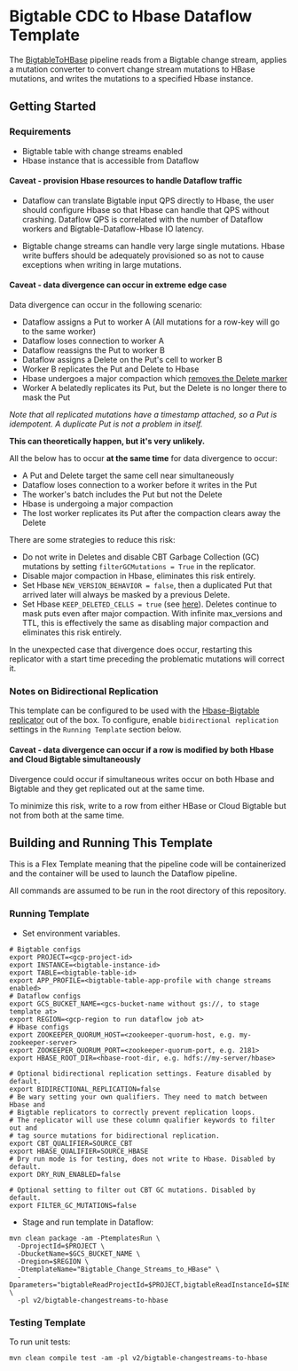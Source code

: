 # Bigtable CDC to Hbase Dataflow Template

The [BigtableToHBase](src/main/java/com/google/cloud/teleport/v2/templates/BigtableChangeStreamsToHBase.java) pipeline reads from a Bigtable change stream, applies a mutation converter to convert change stream mutations to HBase mutations, and writes the mutations to a specified Hbase instance.

## Getting Started

### Requirements
* Bigtable table with change streams enabled
* Hbase instance that is accessible from Dataflow

#### Caveat - provision Hbase resources to handle Dataflow traffic

* Dataflow can translate Bigtable input QPS directly to Hbase, the user should configure Hbase so that Hbase can handle that QPS without crashing. Dataflow QPS is correlated with the number of Dataflow workers and Bigtable-Dataflow-Hbase IO latency.

* Bigtable change streams can handle very large single mutations. Hbase write buffers should be adequately provisioned so as not to cause exceptions when writing in large mutations.

#### Caveat - data divergence can occur in extreme edge case

Data divergence can occur in the following scenario:
* Dataflow assigns a Put to worker A (All mutations for a row-key will go to the same worker)
* Dataflow loses connection to worker A
* Dataflow reassigns the Put to worker B
* Dataflow assigns a Delete on the Put's cell to worker B
* Worker B replicates the Put and Delete to Hbase
* Hbase undergoes a major compaction which [removes the Delete marker](https://hbase.apache.org/book.html#_delete)
* Worker A belatedly replicates its Put, but the Delete is no longer there to mask the Put

_Note that all replicated mutations have a timestamp attached, so a Put is idempotent. A duplicate Put is not a problem in itself._

**This can theoretically happen, but it's very unlikely.**

All the below has to occur **at the same time** for data divergence to occur:

* A Put and Delete target the same cell near simultaneously
* Dataflow loses connection to a worker before it writes in the Put
* The worker's batch includes the Put but not the Delete
* Hbase is undergoing a major compaction
* The lost worker replicates its Put after the compaction clears away the Delete

There are some strategies to reduce this risk:
  * Do not write in Deletes and disable CBT Garbage Collection (GC) mutations by setting `filterGCMutations = True` in the replicator.
  * Disable major compaction in Hbase, eliminates this risk entirely.
  * Set Hbase `NEW_VERSION_BEHAVIOR = false`, then a duplicated Put that arrived later will always be masked by a previous Delete.
  * Set Hbase `KEEP_DELETED_CELLS = true` (see [here](https://hbase.apache.org/book.html#cf.keep.deleted)). Deletes continue to mask puts even after major compaction. With infinite max_versions and TTL, this is effectively the same as disabling major compaction and eliminates this risk entirely.

In the unexpected case that divergence does occur, restarting this replicator with a start time preceding the problematic mutations will correct it.

### Notes on Bidirectional Replication

This template can be configured to be used with the [Hbase-Bigtable replicator](https://github.com/googleapis/java-bigtable-hbase/blob/main/hbase-migration-tools/bigtable-hbase-replication/README.md) out of the box.
To configure, enable `bidirectional replication` settings in the `Running Template` section below.

#### Caveat - data divergence can occur if a row is modified by both Hbase and Cloud Bigtable simultaneously

Divergence could occur if simultaneous writes occur on both Hbase and Bigtable and they get replicated out at the same time.

To minimize this risk, write to a row from either HBase or Cloud Bigtable but not from both at the same time.

## Building and Running This Template
This is a Flex Template meaning that the pipeline code will be containerized and the container will be
used to launch the Dataflow pipeline.

All commands are assumed to be run in the root directory of this repository.

### Running Template
* Set environment variables.

```shell
# Bigtable configs
export PROJECT=<gcp-project-id>
export INSTANCE=<bigtable-instance-id>
export TABLE=<bigtable-table-id>
export APP_PROFILE=<bigtable-table-app-profile with change streams enabled>
# Dataflow configs
export GCS_BUCKET_NAME=<gcs-bucket-name without gs://, to stage template at>
export REGION=<gcp-region to run dataflow job at>
# Hbase configs
export ZOOKEEPER_QUORUM_HOST=<zookeeper-quorum-host, e.g. my-zookeeper-server>
export ZOOKEEPER_QUORUM_PORT=<zookeeper-quorum-port, e.g. 2181>
export HBASE_ROOT_DIR=<hbase-root-dir, e.g. hdfs://my-server/hbase>

# Optional bidirectional replication settings. Feature disabled by default.
export BIDIRECTIONAL_REPLICATION=false
# Be wary setting your own qualifiers. They need to match between Hbase and
# Bigtable replicators to correctly prevent replication loops.
# The replicator will use these column qualifier keywords to filter out and
# tag source mutations for bidirectional replication.
export CBT_QUALIFIER=SOURCE_CBT
export HBASE_QUALIFIER=SOURCE_HBASE
# Dry run mode is for testing, does not write to Hbase. Disabled by default.
export DRY_RUN_ENABLED=false

# Optional setting to filter out CBT GC mutations. Disabled by default.
export FILTER_GC_MUTATIONS=false
```

* Stage and run template in Dataflow:

```shell
mvn clean package -am -PtemplatesRun \
  -DprojectId=$PROJECT \
  -DbucketName=$GCS_BUCKET_NAME \
  -Dregion=$REGION \
  -DtemplateName="Bigtable_Change_Streams_to_HBase" \
  -Dparameters="bigtableReadProjectId=$PROJECT,bigtableReadInstanceId=$INSTANCE,bigtableReadTableId=$TABLE,bigtableChangeStreamAppProfile=$APP_PROFILE,hbaseZookeeperQuorumHost=$ZOOKEEPER_QUORUM_HOST,hbaseZookeeperQuorumPort=$ZOOKEEPER_QUORUM_PORT,hbaseRootDir=$HBASE_ROOT_DIR,bidirectionalReplicationEnabled=$BIDIRECTIONAL_REPLICATION,cbtQualifier=$CBT_QUALIFIER,hbaseQualifier=$HBASE_QUALIFIER,dryRunEnabled=$DRY_RUN_ENABLED,filterGCMutations=$FILTER_GC_MUTATIONS" \
  -pl v2/bigtable-changestreams-to-hbase
```
### Testing Template

To run unit tests:

```shell
mvn clean compile test -am -pl v2/bigtable-changestreams-to-hbase
```
